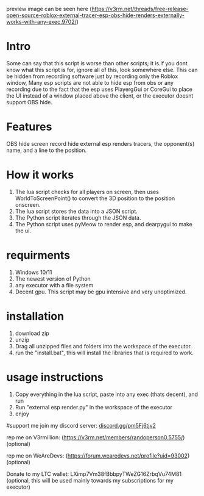 preview image can be seen here (https://v3rm.net/threads/free-release-open-source-roblox-external-tracer-esp-obs-hide-renders-externally-works-with-any-exec.9702/)

# Intro
Some can say that this script is worse than other scripts; it is.if you dont know what this script is for, ignore all of this, look somewhere else. This can be hidden from recording software just by recording only the Roblox window, Many esp scripts are not able to hide esp from obs or any recording due to the fact that the esp uses PlayergGui or CoreGui to place the UI instead of a window placed above the client, or the executor doesnt support OBS hide.

# Features
OBS hide
screen record hide
external esp
renders tracers, the opponent(s) name, and a line to the position.

# How it works
1. The lua script checks for all players on screen, then uses WorldToScreenPoint() to convert the 3D position to the position onscreen.
2. The lua script stores the data into a JSON script.
3. The Python script iterates through the JSON data.
4. The Python script uses pyMeow to render esp, and dearpygui to make the ui.

# requirments
1. Windows 10/11
2. The newest version of Python
3. any executor with a file system
4. Decent gpu. This script may be gpu intensive and very unoptimized.

# installation
1. download zip
2. unzip
3. Drag all unzipped files and folders into the workspace of the executor.
4. run the "install.bat", this will install the libraries that is required to work.

# usage instructions
1. Copy everything in the lua script, paste into any exec (thats decent), and run
2. Run "external esp render.py" in the workspace of the executor
3. enjoy

#support me
join my discord server: [discord.gg/pm5Fj6tjv2](https://discord.com/invite/pm5Fj6tjv2)

rep me on V3rmillion: (https://v3rm.net/members/randoperson0.5755/) (optional) 

rep me on WeAreDevs: (https://forum.wearedevs.net/profile?uid=93002) (optional) 

Donate to my LTC wallet: LXimp7Vm38fBbbpyTWeZG16ZrbqVu74M81 (optional, this will be used mainly towards my subscriptions for my executor)

